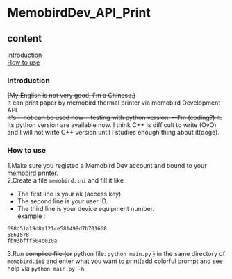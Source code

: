 # MemobirdDev_API_Print
## content
[Introduction](#Introduction)\
[How to use](#How%20to%20use)
### Introduction
~~(My English is not very good, I'm a Chinese.)~~\
It can print paper by memobird thermal printer via memobird Development API.\
~~It's --not can be used now-- testing with python version. --I'm (coding?) it.~~
Its python version are available now. I think C++ is difficult to write (OvO) and I will not wirte C++ version until I studies enough thing about it(doge).
### How to use
1.Make sure you registed a Memobird Dev account and bound to your memobird printer.  
2.Create a file `memobird.ini` and fill it like :
  - The first line is your ak (access key).
  - The second line is your user ID.
  - The third line is your device equipment number.  
 example :
```
698d51a19d8a121ce581499d7b701668
5861578
fb93bfff504c020a
```
3.Run ~~complied file (or~~ python file: `python main.py` ~~)~~ in the same directory of `memobird.ini` and enter what you want to print(add colorful prompt and see help via `python main.py -h`.
